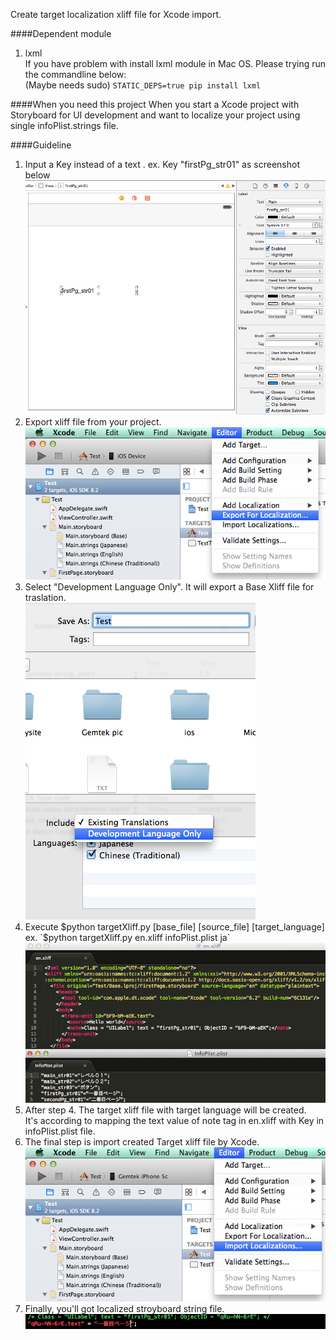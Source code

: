 Create target localization xliff file for Xcode import.

####Dependent module

1. lxml  
If you have problem with install lxml module in Mac OS. Please trying run the commandline below:  
(Maybe needs sudo) `STATIC_DEPS=true pip install lxml`


####When you need this project
When you start a Xcode project with Storyboard for UI development and want to localize your project using single infoPlist.strings file.

####Guideline
1. Input a Key instead of a text . ex. Key "firstPg_str01" as screenshot below  
![ScreenShot](/docs/screenshot/storyboard1.png)
2. Export xliff file from your project.  
![ScreenShot](/docs/screenshot/localizationExport.png)
3. Select "Development Language Only". It will export a Base Xliff file for traslation.  
![ScreenShot](/docs/screenshot/baseLangExport.png)
4. Execute $python targetXliff.py [base_file] [source_file] [target_language]  
    ex. `$python targetXliff.py en.xliff infoPlist.plist ja`      
![ScreenShot](/docs/screenshot/localizationFile.png)  
5. After step 4. The target xliff file with target language will be created.   
    It's according to mapping the text value of note tag in en.xliff with Key in infoPlist.plist file.
6. The final step is import created Target xliff file by Xcode.
![ScreenShot](/docs/screenshot/localizationImport.png)
7. Finally, you'll got localized stroyboard string file.
![ScreenShot](/docs/screenshot/localizationStroyboardFile.png)
